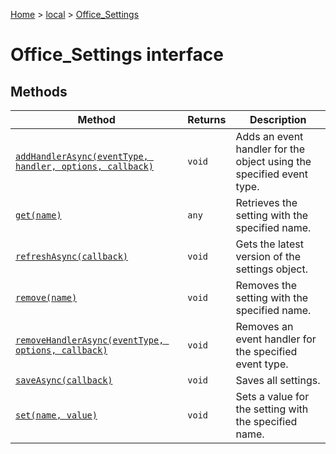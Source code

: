 [Home](./index) &gt; [local](local.md) &gt; [Office\_Settings](local.office_settings.md)

# Office\_Settings interface

## Methods

|  Method | Returns | Description |
|  --- | --- | --- |
|  [`addHandlerAsync(eventType, handler, options, callback)`](local.office_settings.addhandlerasync.md) | `void` | Adds an event handler for the object using the specified event type. |
|  [`get(name)`](local.office_settings.get.md) | `any` | Retrieves the setting with the specified name. |
|  [`refreshAsync(callback)`](local.office_settings.refreshasync.md) | `void` | Gets the latest version of the settings object. |
|  [`remove(name)`](local.office_settings.remove.md) | `void` | Removes the setting with the specified name. |
|  [`removeHandlerAsync(eventType, options, callback)`](local.office_settings.removehandlerasync.md) | `void` | Removes an event handler for the specified event type. |
|  [`saveAsync(callback)`](local.office_settings.saveasync.md) | `void` | Saves all settings. |
|  [`set(name, value)`](local.office_settings.set.md) | `void` | Sets a value for the setting with the specified name. |

